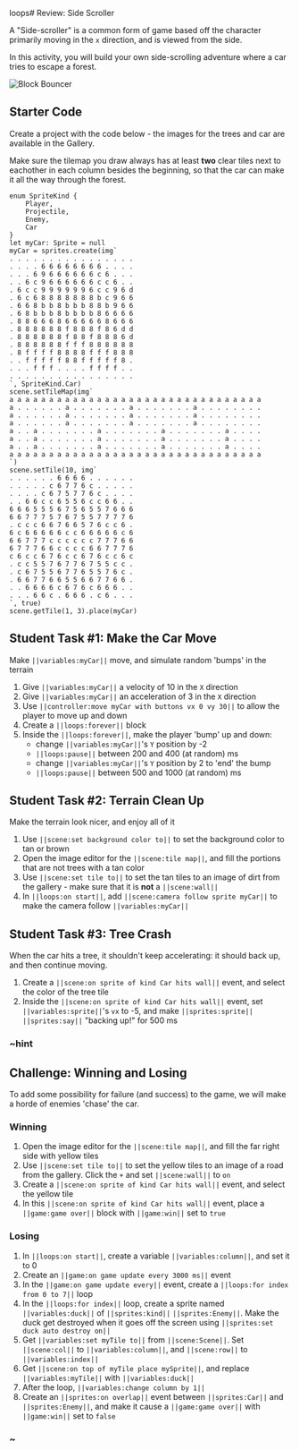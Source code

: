 loops# Review: Side Scroller

A "Side-scroller" is a common form of game based off the character primarily moving in the ``x`` direction, and is viewed from the side.

In this activity, you will build your own side-scrolling adventure where a car tries to escape a forest.

![Block Bouncer](/static/courses/csintro2/review/side-scroller.gif)

## Starter Code

Create a project with the code below - the images for the trees and car are available in the Gallery.

Make sure the tilemap you draw always has at least **two** clear tiles next to eachother in each column besides the beginning, so that the car can make it all the way through the forest.

```blocks
enum SpriteKind {
    Player,
    Projectile,
    Enemy,
    Car
}
let myCar: Sprite = null
myCar = sprites.create(img`
. . . . . . . . . . . . . . . . 
. . . . 6 6 6 6 6 6 6 6 . . . . 
. . . 6 9 6 6 6 6 6 6 c 6 . . . 
. . 6 c 9 6 6 6 6 6 6 c c 6 . . 
. 6 c c 9 9 9 9 9 9 6 c c 9 6 d 
. 6 c 6 8 8 8 8 8 8 8 b c 9 6 6 
. 6 6 8 b b 8 b b b 8 8 b 9 6 6 
. 6 8 b b b 8 b b b b 8 6 6 6 6 
. 8 8 6 6 6 8 6 6 6 6 6 8 6 6 6 
. 8 8 8 8 8 8 f 8 8 8 f 8 6 d d 
. 8 8 8 8 8 8 f 8 8 f 8 8 8 6 d 
. 8 8 8 8 8 8 f f f 8 8 8 8 8 8 
. 8 f f f f 8 8 8 8 f f f 8 8 8 
. . f f f f f 8 8 f f f f f 8 . 
. . . f f f . . . . f f f f . . 
. . . . . . . . . . . . . . . . 
`, SpriteKind.Car)
scene.setTileMap(img`
a a a a a a a a a a a a a a a a a a a a a a a a a a a a a a a a 
a . . . . . . a . . . . . . . a . . . . . . . a . . . . . . . . 
a . . . . . . a . . . . . . . a . . . . . . . a . . . . . . . . 
a . . . . . . a . . . . . . . a . . . . . . . a . . . . . . . . 
a . . a . . . . . . . a . . . . . . . a . . . . . . . a . . . . 
a . . a . . . . . . . a . . . . . . . a . . . . . . . a . . . . 
a . . a . . . . . . . a . . . . . . . a . . . . . . . a . . . . 
a a a a a a a a a a a a a a a a a a a a a a a a a a a a a a a a 
`)
scene.setTile(10, img`
. . . . . . 6 6 6 6 . . . . . . 
. . . . . c 6 7 7 6 c . . . . . 
. . . . c 6 7 5 7 7 6 c . . . . 
. . 6 6 c c 6 5 5 6 c c 6 6 . . 
6 6 6 5 5 5 6 7 5 6 5 5 7 6 6 6 
6 6 7 7 7 5 7 6 7 5 5 7 7 7 7 6 
. c c c 6 6 7 6 6 5 7 6 c c 6 . 
6 c 6 6 6 6 6 c c 6 6 6 6 6 c 6 
6 6 7 7 7 c c c c c c 7 7 7 6 6 
6 7 7 7 6 6 c c c c 6 6 7 7 7 6 
c 6 c c 6 7 6 c c 6 7 6 c c 6 c 
. c c 5 5 7 6 7 7 6 7 5 5 c c . 
. c 6 7 5 5 6 7 7 6 5 5 7 6 c . 
. 6 6 7 7 6 6 5 5 6 6 7 7 6 6 . 
. . 6 6 6 6 c 6 7 6 c 6 6 6 . . 
. . . 6 6 c . 6 6 6 . c 6 . . . 
`, true)
scene.getTile(1, 3).place(myCar)
```

## Student Task #1: Make the Car Move

Make ``||variables:myCar||`` move, and simulate random 'bumps' in the terrain

1. Give ``||variables:myCar||`` a velocity of 10 in the ``X`` direction
2. Give ``||variables:myCar||`` an acceleration of 3 in the ``X`` direction
3. Use ``||controller:move myCar with buttons vx 0 vy 30||`` to allow the player to move up and down
4. Create a ``||loops:forever||`` block
5. Inside the ``||loops:forever||``, make the player 'bump' up and down:
    * change ``||variables:myCar||``'s ``Y`` position by -2
    * ``||loops:pause||`` between 200 and 400 (at random) ms
    * change ``||variables:myCar||``'s ``Y`` position by 2 to 'end' the bump
    * ``||loops:pause||`` between 500 and 1000 (at random) ms

## Student Task #2: Terrain Clean Up

Make the terrain look nicer, and enjoy all of it

1. Use ``||scene:set background color to||`` to set the background color to tan or brown
2. Open the image editor for the ``||scene:tile map||``, and fill the portions that are not trees with a tan color
3. Use ``||scene:set tile to||`` to set the tan tiles to an image of dirt from the gallery - make sure that it is **not** a ``||scene:wall||``
4. In ``||loops:on start||``, add ``||scene:camera follow sprite myCar||`` to make the camera follow ``||variables:myCar||``

## Student Task #3: Tree Crash

When the car hits a tree, it shouldn't keep accelerating: it should back up, and then continue moving.

1. Create a ``||scene:on sprite of kind Car hits wall||`` event, and select the color of the tree tile
2. Inside the ``||scene:on sprite of kind Car hits wall||`` event, set ``||variables:sprite||``'s ``vx`` to -5, and make ``||sprites:sprite||`` ``||sprites:say||`` "backing up!" for 500 ms

### ~hint

## Challenge: Winning and Losing

To add some possibility for failure (and success) to the game, we will make a horde of enemies 'chase' the car.

### Winning

1. Open the image editor for the ``||scene:tile map||``, and fill the far right side with yellow tiles
2. Use ``||scene:set tile to||`` to set the yellow tiles to an image of a road from the gallery. Click the ``+`` and set ``||scene:wall||`` to ``on``
3. Create a ``||scene:on sprite of kind Car hits wall||`` event, and select the yellow tile
4. In this ``||scene:on sprite of kind Car hits wall||`` event, place a ``||game:game over||`` block with ``||game:win||`` set to ``true``

### Losing

1. In ``||loops:on start||``, create a variable ``||variables:column||``, and set it to 0
2. Create an ``||game:on game update every 3000 ms||`` event
3. In the ``||game:on game update every||`` event, create a ``||loops:for index from 0 to 7||`` loop 
4. In the ``||loops:for index||`` loop, create a sprite named ``||variables:duck||`` of ``||sprites:kind||`` ``||sprites:Enemy||``. Make the duck get destroyed when it goes off the screen using ``||sprites:set duck auto destroy on||``
5. Get ``||variables:set myTile to||`` from ``||scene:Scene||``. Set ``||scene:col||`` to ``||variables:column||``, and ``||scene:row||`` to ``||variables:index||``
6. Get ``||scene:on top of myTile place mySprite||``, and replace ``||variables:myTile||`` with ``||variables:duck||``
7. After the loop, ``||variables:change column by 1||``
8. Create an ``||sprites:on overlap||`` event between ``||sprites:Car||`` and ``||sprites:Enemy||``, and make it cause a ``||game:game over||`` with ``||game:win||`` set to ``false``

### ~
